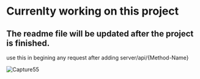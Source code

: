 # Currenlty working on this project
## The readme file will be updated after the project is finished.
use this in begining any request after adding server/api/{Method-Name} 


![Capture55](https://github.com/Omar-Alaa-Elzanaty/ISc/assets/94639386/d02e2624-8850-407d-9137-7fc473f91754)
